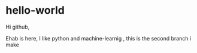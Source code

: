 # hello-world

Hi github,

Ehab is here, I like python and machine-learnig , this is the second branch i make


